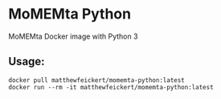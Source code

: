 # MoMEMta Python

MoMEMta Docker image with Python 3

## Usage:

```
docker pull matthewfeickert/momemta-python:latest
docker run --rm -it matthewfeickert/momemta-python:latest
```
